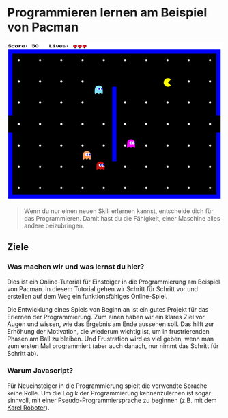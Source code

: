 # Programmieren lernen am Beispiel von Pacman

![](resources/images/pacman_game.png)

> Wenn du nur einen neuen Skill erlernen kannst, entscheide dich für das Programmieren. Damit hast du die Fähigkeit, einer Maschine alles andere beizubringen.

## Ziele

### Was machen wir und was lernst du hier?

Dies ist ein Online-Tutorial für Einsteiger in die Programmierung am Beispiel von Pacman. In diesem Tutorial gehen wir Schritt für Schritt vor und erstellen auf dem Weg ein funktionsfähiges Online-Spiel.

Die Entwicklung eines Spiels von Beginn an ist ein gutes Projekt für das Erlernen der Programmierung. Zum einen haben wir ein klares Ziel vor Augen und wissen, wie das Ergebnis am Ende aussehen soll. Das hilft zur Erhöhung der Motivation, die wiederum wichtig ist, um in frustrierenden Phasen am Ball zu bleiben. Und Frustration wird es viel geben, wenn man zum ersten Mal programmiert (aber auch danach, nur nimmt das Schritt für Schritt ab).


### Warum Javascript?

Für Neueinsteiger in die Programmierung spielt die verwendte Sprache keine Rolle. Um die Logik der Programmierung kennenzulernen ist sogar sinnvoll, mit einer Pseudo-Programmiersprache zu beginnen (z.B. mit dem [Karel Roboter](https://github.com/fredoverflow/karel)). 


